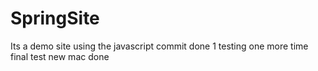 # SpringSite
Its a demo site using the javascript
commit done 1
testing one more time
final test
new mac done
